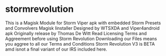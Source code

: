 # stormrevolution
This is a Magisk Module for Storm Viper apk with embedded Storm Presets and Convolvers
Magisk Iinstaller Designed by WTSXDA and Viper4android apk Originally release by Thomas De Witt
Read Licensing Terms and Aggreement before using Storm Revolution
Downloading our Files means you aggree to all our Terms and Conditions
Storm Revolution V3 is BETA amd isnot a final variant of our IRS included here.
